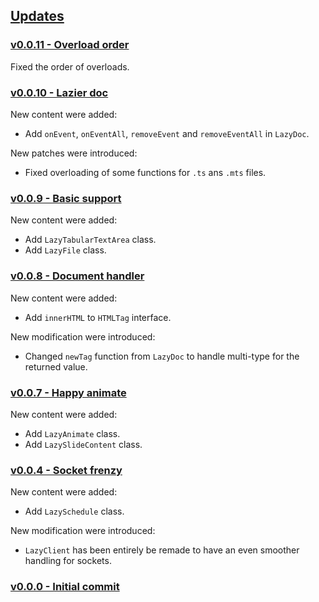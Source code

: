 ## [Updates](#updates)

### [v0.0.11 - Overload order](#se-vo-o-o)

Fixed the order of overloads.

### [v0.0.10 - Lazier doc](#se-vo-o-o)

New content were added:
- Add `onEvent`, `onEventAll`, `removeEvent` and `removeEventAll` in `LazyDoc`.

New patches were introduced:
- Fixed overloading of some functions for `.ts` ans `.mts` files.

### [v0.0.9 - Basic support](#se-vo-o-o)

New content were added:
- Add `LazyTabularTextArea` class.
- Add `LazyFile` class.

### [v0.0.8 - Document handler](#se-vo-o-o)

New content were added:
- Add `innerHTML` to `HTMLTag` interface.

New modification were introduced:
- Changed `newTag` function from `LazyDoc` to handle multi-type for the returned value.

### [v0.0.7 - Happy animate](#se-vo-o-o)

New content were added:
- Add `LazyAnimate` class.
- Add `LazySlideContent` class.

### [v0.0.4 - Socket frenzy](#se-vo-o-o)

New content were added:
- Add `LazySchedule` class.

New modification were introduced:
- `LazyClient` has been entirely be remade to have an even smoother handling for sockets.

### [v0.0.0 - Initial commit](#se-vo-o-o)